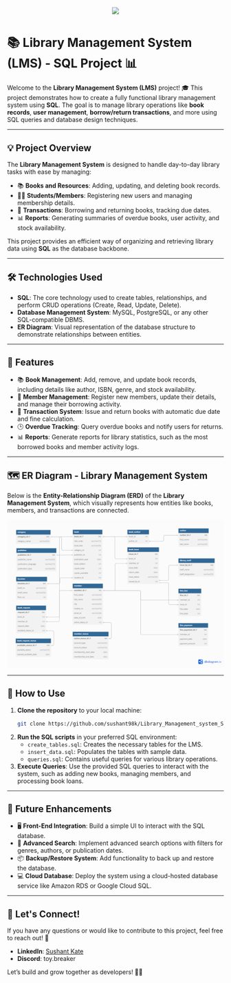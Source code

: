 <h1 align="center">
    <img src="https://readme-typing-svg.herokuapp.com/?font=Righteous&size=35&center=true&vCenter=true&width=500&height=70&duration=4000&lines=Hi+There!+👋;+Welcome+to+the+,+Library+Management+System!;+SQL+Project;" />
</h1>

# 📚 Library Management System (LMS) - SQL Project 📊

Welcome to the **Library Management System (LMS)** project! 🎓 This project demonstrates how to create a fully functional library management system using **SQL**. The goal is to manage library operations like **book records**, **user management**, **borrow/return transactions**, and more using SQL queries and database design techniques.

---

## 💡 Project Overview

The **Library Management System** is designed to handle day-to-day library tasks with ease by managing:

- 📚 **Books and Resources**: Adding, updating, and deleting book records.
- 👨‍🎓 **Students/Members**: Registering new users and managing membership details.
- 🔄 **Transactions**: Borrowing and returning books, tracking due dates.
- 📊 **Reports**: Generating summaries of overdue books, user activity, and stock availability.

This project provides an efficient way of organizing and retrieving library data using **SQL** as the database backbone.

---

## 🛠️ Technologies Used

- **SQL**: The core technology used to create tables, relationships, and perform CRUD operations (Create, Read, Update, Delete).
- **Database Management System**: MySQL, PostgreSQL, or any other SQL-compatible DBMS.
- **ER Diagram**: Visual representation of the database structure to demonstrate relationships between entities.

---

## 🎯 Features

- 📚 **Book Management**: Add, remove, and update book records, including details like author, ISBN, genre, and stock availability.
- 👥 **Member Management**: Register new members, update their details, and manage their borrowing activity.
- 🔄 **Transaction System**: Issue and return books with automatic due date and fine calculation.
- 🕒 **Overdue Tracking**: Query overdue books and notify users for returns.
- 📊 **Reports**: Generate reports for library statistics, such as the most borrowed books and member activity logs.

---

## 🗺️ ER Diagram - Library Management System

Below is the **Entity-Relationship Diagram (ERD)** of the **Library Management System**, which visually represents how entities like books, members, and transactions are connected.

![ER Diagram](https://github.com/Sushant98K/Library_Management_system_SQL/blob/main/libManagement.png)

---

## 🚀 How to Use

1. **Clone the repository** to your local machine:
   ```bash
   git clone https://github.com/sushant98k/Library_Management_system_SQL.git
   ```
2. **Run the SQL scripts** in your preferred SQL environment:
   - `create_tables.sql`: Creates the necessary tables for the LMS.
   - `insert_data.sql`: Populates the tables with sample data.
   - `queries.sql`: Contains useful queries for various library operations.
3. **Execute Queries**: Use the provided SQL queries to interact with the system, such as adding new books, managing members, and processing book loans.

---

## 🔧 Future Enhancements

- 🖥️ **Front-End Integration**: Build a simple UI to interact with the SQL database.
- 🔄 **Advanced Search**: Implement advanced search options with filters for genres, authors, or publication dates.
- 📦 **Backup/Restore System**: Add functionality to back up and restore the database.
- 💻 **Cloud Database**: Deploy the system using a cloud-hosted database service like Amazon RDS or Google Cloud SQL.

---

## 🤝 Let's Connect!

If you have any questions or would like to contribute to this project, feel free to reach out! 🙌

- **LinkedIn**: [Sushant Kate](https://www.linkedin.com/in/sushant-kate)
- **Discord**: toy.breaker

Let’s build and grow together as developers! 🚀💡
